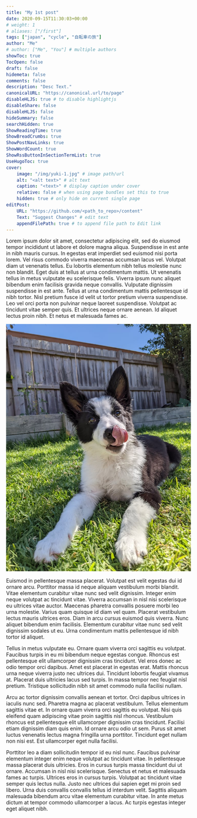 ```yaml
---
title: "My 1st post"
date: 2020-09-15T11:30:03+00:00
# weight: 1
# aliases: ["/first"]
tags: ["japan", "cycle", "自転車の旅"]
author: "Me"
# author: ["Me", "You"] # multiple authors
showToc: true
TocOpen: false
draft: false
hidemeta: false
comments: false
description: "Desc Text."
canonicalURL: "https://canonical.url/to/page"
disableHLJS: true # to disable highlightjs
disableShare: false
disableHLJS: false
hideSummary: false
searchHidden: true
ShowReadingTime: true
ShowBreadCrumbs: true
ShowPostNavLinks: true
ShowWordCount: true
ShowRssButtonInSectionTermList: true
UseHugoToc: true
cover:
    image: "/img/yuki-1.jpg" # image path/url
    alt: "<alt text>" # alt text
    caption: "<text>" # display caption under cover
    relative: false # when using page bundles set this to true
    hidden: true # only hide on current single page
editPost:
    URL: "https://github.com/<path_to_repo>/content"
    Text: "Suggest Changes" # edit text
    appendFilePath: true # to append file path to Edit link
---
```


Lorem ipsum dolor sit amet, consectetur adipiscing elit, sed do eiusmod tempor incididunt ut labore et dolore magna aliqua. Suspendisse in est ante in nibh mauris cursus. In egestas erat imperdiet sed euismod nisi porta lorem. Vel risus commodo viverra maecenas accumsan lacus vel. Volutpat diam ut venenatis tellus. Eu lobortis elementum nibh tellus molestie nunc non blandit. Eget duis at tellus at urna condimentum mattis. Ut venenatis tellus in metus vulputate eu scelerisque felis. Viverra ipsum nunc aliquet bibendum enim facilisis gravida neque convallis. Vulputate dignissim suspendisse in est ante. Tellus at urna condimentum mattis pellentesque id nibh tortor. Nisl pretium fusce id velit ut tortor pretium viverra suspendisse. Leo vel orci porta non pulvinar neque laoreet suspendisse. Volutpat ac tincidunt vitae semper quis. Et ultrices neque ornare aenean. Id aliquet lectus proin nibh. Et netus et malesuada fames ac.

![Test Image](/img/yuki-1.jpg)

Euismod in pellentesque massa placerat. Volutpat est velit egestas dui id ornare arcu. Porttitor massa id neque aliquam vestibulum morbi blandit. Vitae elementum curabitur vitae nunc sed velit dignissim. Integer enim neque volutpat ac tincidunt vitae. Viverra accumsan in nisl nisi scelerisque eu ultrices vitae auctor. Maecenas pharetra convallis posuere morbi leo urna molestie. Varius quam quisque id diam vel quam. Placerat vestibulum lectus mauris ultrices eros. Diam in arcu cursus euismod quis viverra. Nunc aliquet bibendum enim facilisis. Elementum curabitur vitae nunc sed velit dignissim sodales ut eu. Urna condimentum mattis pellentesque id nibh tortor id aliquet.

Tellus in metus vulputate eu. Ornare quam viverra orci sagittis eu volutpat. Faucibus turpis in eu mi bibendum neque egestas congue. Rhoncus est pellentesque elit ullamcorper dignissim cras tincidunt. Vel eros donec ac odio tempor orci dapibus. Amet est placerat in egestas erat. Mattis rhoncus urna neque viverra justo nec ultrices dui. Tincidunt lobortis feugiat vivamus at. Placerat duis ultricies lacus sed turpis. In massa tempor nec feugiat nisl pretium. Tristique sollicitudin nibh sit amet commodo nulla facilisi nullam.

Arcu ac tortor dignissim convallis aenean et tortor. Orci dapibus ultrices in iaculis nunc sed. Pharetra magna ac placerat vestibulum. Tellus elementum sagittis vitae et. In ornare quam viverra orci sagittis eu volutpat. Nisi quis eleifend quam adipiscing vitae proin sagittis nisl rhoncus. Vestibulum rhoncus est pellentesque elit ullamcorper dignissim cras tincidunt. Facilisi etiam dignissim diam quis enim. Id ornare arcu odio ut sem. Purus sit amet luctus venenatis lectus magna fringilla urna porttitor. Tincidunt eget nullam non nisi est. Est ullamcorper eget nulla facilisi.

Porttitor leo a diam sollicitudin tempor id eu nisl nunc. Faucibus pulvinar elementum integer enim neque volutpat ac tincidunt vitae. In pellentesque massa placerat duis ultricies. Eros in cursus turpis massa tincidunt dui ut ornare. Accumsan in nisl nisi scelerisque. Senectus et netus et malesuada fames ac turpis. Ultrices eros in cursus turpis. Volutpat ac tincidunt vitae semper quis lectus nulla. Justo nec ultrices dui sapien eget mi proin sed libero. Urna duis convallis convallis tellus id interdum velit. Sagittis aliquam malesuada bibendum arcu vitae elementum curabitur vitae. In ante metus dictum at tempor commodo ullamcorper a lacus. Ac turpis egestas integer eget aliquet nibh.